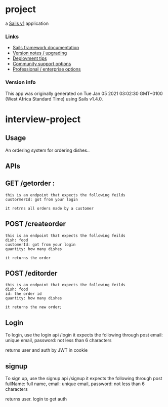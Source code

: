 # project

a [Sails v1](https://sailsjs.com) application


### Links

+ [Sails framework documentation](https://sailsjs.com/get-started)
+ [Version notes / upgrading](https://sailsjs.com/documentation/upgrading)
+ [Deployment tips](https://sailsjs.com/documentation/concepts/deployment)
+ [Community support options](https://sailsjs.com/support)
+ [Professional / enterprise options](https://sailsjs.com/enterprise)


### Version info

This app was originally generated on Tue Jan 05 2021 03:02:30 GMT+0100 (West Africa Standard Time) using Sails v1.4.0.

<!-- Internally, Sails used [`sails-generate@2.0.1`](https://github.com/balderdashy/sails-generate/tree/v2.0.1/lib/core-generators/new). -->



<!--
Note:  Generators are usually run using the globally-installed `sails` CLI (command-line interface).  This CLI version is _environment-specific_ rather than app-specific, thus over time, as a project's dependencies are upgraded or the project is worked on by different developers on different computers using different versions of Node.js, the Sails dependency in its package.json file may differ from the globally-installed Sails CLI release it was originally generated with.  (Be sure to always check out the relevant [upgrading guides](https://sailsjs.com/upgrading) before upgrading the version of Sails used by your app.  If you're stuck, [get help here](https://sailsjs.com/support).)
-->

# interview-project

## Usage
An ordering system for ordering dishes.. 

## APIs
  ## GET /getorder :
    this is an endpoint that expects the following feilds
    custormerId: got from your login
    
    it retrns all orders made by a customer
    
   ## POST /createorder
    this is an endpoint that expects the following feilds
    dish: food
    customerId: got from your login
    quantity: how many dishes
    
    it returns the order
    
   ## POST /editorder
    this is an endpoint that expects the following feilds
    dish: food
    id: the order id
    quantity: how many dishes
    
    it returns the new order;
    
 ## Login
  To login, use the login api /login
  it expects the following through post
  email: unique email,
  password: not less than 6 characters
  
  returns user and auth by JWT in cookie
  
 ## signup
  To sign up, use the signup api  /signup
  it expects the following through post
  fullName: full name,
  email: unique email,
  password: not less than 6 characters
  
  returns user. login to get auth
  
 
    
    

